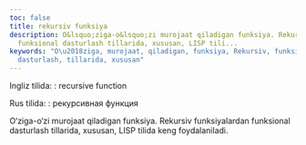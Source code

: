```yaml
---
toc: false
title: rekursiv funksiya
description: O&lsquo;ziga-o&lsquo;zi murojaat qiladigan funksiya. Rekursiv funksiyalardan
  funksional dasturlash tillarida, xususan, LISP tili...
keywords: "O\u2018ziga, murojaat, qiladigan, funksiya, Rekursiv, funksiyalardan, funksional,
  dasturlash, tillarida, xususan"
---
```


Ingliz tilida:
:   recursive function

Rus tilida:
:   рекурсивная функция

O‘ziga-o‘zi murojaat qiladigan funksiya. Rekursiv funksiyalardan funksional dasturlash tillarida, xususan, LISP tilida keng foydalaniladi.